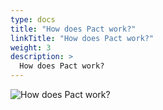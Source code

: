 ```yaml
---
type: docs
title: "How does Pact work?"
linkTitle: "How does Pact work?"
weight: 3
description: >
  How does Pact work?
---
```


![How does Pact work?](/images/bootcamp-slides/pact-dapr-demo/Slide3.PNG)
